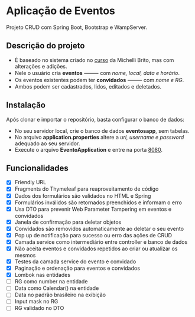 # Aplicação de Eventos
Projeto CRUD com Spring Boot, Bootstrap e WampServer.

## Descrição do projeto
- É baseado no sistema criado no [curso](https://www.youtube.com/playlist?list=PL8iIphQOyG-DHLpEx1TPItqJamy08fs1D) da Michelli Brito, mas com alterações e adições.
- Nele o usuário cria **eventos** ⸻ com _nome, local, data e horário_.
- Os eventos existentes podem ter **convidados** ⸻ com _nome e RG_.
- Ambos podem ser cadastrados, lidos, editados e deletados.

## Instalação
Após clonar e importar o repositório, basta configurar o banco de dados:
- No seu servidor local, crie o banco de dados __eventosapp__, sem tabelas.
- No arquivo **application.properties** altere a _url, username e password_ adequado ao seu servidor.
- Execute o arquivo **EventoApplication** e entre na porta [8080](http://localhost:8080/).

## Funcionalidades
- [x] Friendly URL
- [x] Fragments do Thymeleaf para reaproveitamento de código
- [x] Dados dos formulários são validados no HTML e Spring
- [x] Formulários inválidos são retornados preenchidos e informam o erro
- [x] Usa DTO para prevenir Web Parameter Tampering em eventos e convidados
- [x] Janela de confirmação para deletar objetos
- [x] Convidados são removidos automaticamente ao deletar o seu evento
- [x] Pop up de notificação para sucesso ou erro das ações de CRUD
- [x] Camada service como intermediário entre controller e banco de dados
- [x] Não aceita eventos e convidados repetidos ao criar ou atualizar os mesmos
- [x] Testes da camada service do evento e convidado
- [x] Paginação e ordenação para eventos e convidados
- [x] Lombok nas entidades
- [ ] RG como number na entidade
- [ ] Data como Calendar() na entidade
- [ ] Data no padrão brasileiro na exibição
- [ ] Input mask no RG
- [ ] RG validado no DTO
